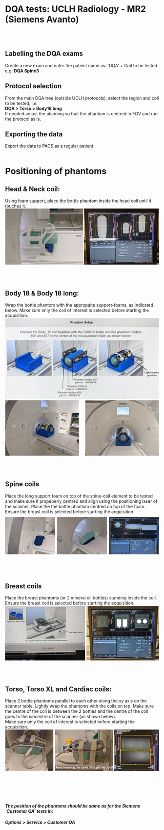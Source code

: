 
# DQA tests: UCLH Radiology - MR2 (Siemens Avanto) 
<br/><br/>

## Labelling the DQA exams
Create a new exam and enter the patient name as: 'DQA' + Coil to be tested.   
e.g:   **DQA Spine3**


## Protocol selection 
From the main DQA tree (outside UCLH protocols), select the region and coil to be tested, i.e:   
**DQA > Torso > Body18 long**   
If needed adjust the planning so that the phantom is centred in FOV and run the protocol as is.


## Exporting the data
Export the data to PACS as a regular patient.
<br/><br/>

# Positioning of phantoms

## Head & Neck coil:
Using foam support, place the bottle phantom inside the head coil until it touches it.
![](media/MR2/HN.png) 

<br/><br/>

## Body 18 & Body 18 long:
Wrap the bottle phantom with the appropaite support-foams, as indicated below.
Make sure only the coil of interest is selected before starting the acquisition.
![](media/guide.png) 
![](media/MR2/body18.png) 

<br/><br/>

## Spine coils
Place the long support foam on top of the spine-coil element to be tested and make sure it propeperly centred and align using the positioning laser of the scanner. Place the the bottle phantom centred on top of the foam.   
Ensure the breast coil is selected before starting the acquisition.
![](media/MR2/spine.png) 

<br/><br/>

## Breast coils
Place the breast phantoms (or 2 mineral oil bottles) standing inside the coil.   
Ensure the breast coil is selected before starting the acquisition.
![](media/MR2/breast.png) 

<br/><br/>

## Torso, Torso XL and Cardiac coils:
Place 2 bottle phantoms parallel to each other along the xy axis on the scanner table. Lightly wrap the phantoms with the coils on top. Make sure the centre of the coil is between the 2 bottles and the centre of the coil goes to the isocentre of the scanner (as shown below).   
Make sure only the coil of interest is selected before starting the acquisition.
![](media/MR2/torso.png) 



<br/><br/>
<br/><br/>



#### *The position of the phantoms should be same as for the Siemens 'Customer QA' tests in:*
#### *Options > Service > Customer QA*


